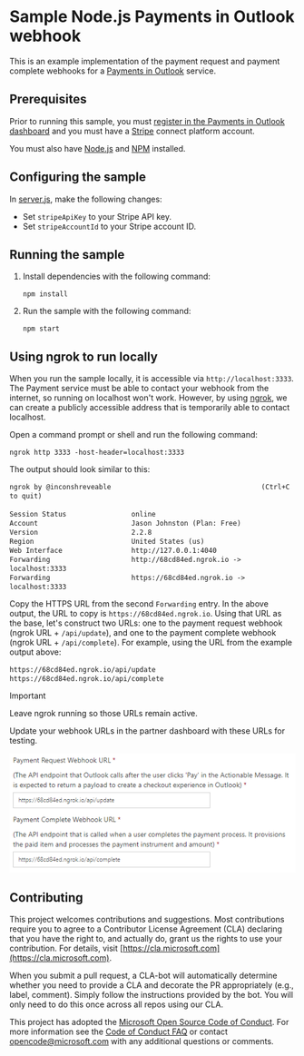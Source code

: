 # Sample Node.js Payments in Outlook webhook

This is an example implementation of the payment request and payment complete webhooks for a [Payments in Outlook](https://docs.microsoft.com/outlook/payments/) service.

## Prerequisites

Prior to running this sample, you must [register in the Payments in Outlook dashboard](https://docs.microsoft.com/outlook/payments/partner-dashboard) and you must have a [Stripe](https://stripe.com/connect) connect platform account.

You must also have [Node.js](https://nodejs.org) and [NPM](https://www.npmjs.com/) installed.

## Configuring the sample

In [server.js](server.js), make the following changes:

- Set `stripeApiKey` to your Stripe API key.
- Set `stripeAccountId` to your Stripe account ID.

## Running the sample

1. Install dependencies with the following command:

    ```Shell
    npm install
    ```

1. Run the sample with the following command:

    ```Shell
    npm start
    ```

## Using ngrok to run locally

When you run the sample locally, it is accessible via `http://localhost:3333`. The Payment service must be able to contact your webhook from the internet, so running on localhost won't work. However, by using [ngrok](https://ngrok.com/), we can create a publicly accessible address that is temporarily able to contact localhost.

Open a command prompt or shell and run the following command:

```Shell
ngrok http 3333 -host-header=localhost:3333
```

The output should look similar to this:

```Shell
ngrok by @inconshreveable                                     (Ctrl+C to quit)

Session Status                online
Account                       Jason Johnston (Plan: Free)
Version                       2.2.8
Region                        United States (us)
Web Interface                 http://127.0.0.1:4040
Forwarding                    http://68cd84ed.ngrok.io -> localhost:3333
Forwarding                    https://68cd84ed.ngrok.io -> localhost:3333
```

Copy the HTTPS URL from the second `Forwarding` entry. In the above output, the URL to copy is `https://68cd84ed.ngrok.io`. Using that URL as the base, let's construct two URLs: one to the payment request webhook (ngrok URL + `/api/update`), and one to the payment complete webhook (ngrok URL + `/api/complete`). For example, using the URL from the example output above:

```http
https://68cd84ed.ngrok.io/api/update
https://68cd84ed.ngrok.io/api/complete
```

> [!IMPORTANT]
> Leave ngrok running so those URLs remain active.

Update your webhook URLs in the partner dashboard with these URLs for testing.

![A screenshot of the webhook URLs in the Payments in Outlook dashboard](readme-images/dashboard-webhooks.PNG)

## Contributing

This project welcomes contributions and suggestions.  Most contributions require you to agree to a
Contributor License Agreement (CLA) declaring that you have the right to, and actually do, grant us
the rights to use your contribution. For details, visit [https://cla.microsoft.com](https://cla.microsoft.com).

When you submit a pull request, a CLA-bot will automatically determine whether you need to provide
a CLA and decorate the PR appropriately (e.g., label, comment). Simply follow the instructions
provided by the bot. You will only need to do this once across all repos using our CLA.

This project has adopted the [Microsoft Open Source Code of Conduct](https://opensource.microsoft.com/codeofconduct/).
For more information see the [Code of Conduct FAQ](https://opensource.microsoft.com/codeofconduct/faq/) or
contact [opencode@microsoft.com](mailto:opencode@microsoft.com) with any additional questions or comments.